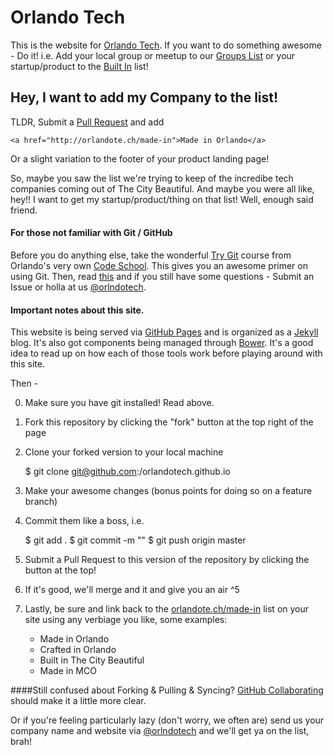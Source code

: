 # Orlando Tech

This is the website for [Orlando Tech](http://orlandote.ch). If you want to do something awesome - Do it! i.e. Add your local group or meetup to our [Groups List](http://orlandote.ch/groups) or your startup/product to the [Built In](http://orlandote.ch) list!


## Hey, I want to add my Company to the list!
TLDR, Submit a [Pull Request](http://github.com/orlandotech/orlandotech.github.io/pulls) and add

    <a href="http://orlandote.ch/made-in">Made in Orlando</a>

Or a slight variation to the footer of your product landing page!

So, maybe you saw the list we're trying to keep of the incredibe tech companies coming out of The City Beautiful. And maybe you were all like, hey!! I want to get my startup/product/thing on that list! Well, enough said friend.

#### For those not familiar with Git / GitHub
Before you do anything else, take the wonderful [Try Git](http://try.github.com) course from Orlando's very own [Code School](http://codeschool.com). This gives you an awesome primer on using Git. Then, read [this](https://help.github.com/articles/set-up-git) and if you still have some questions - Submit an Issue or holla at us [@orlndotech](http://twitter.com/orlndotech).

#### Important notes about this site.
This website is being served via [GitHub Pages](http://pages.github.com) and is organized as a [Jekyll](http://jekyllrb.com) blog. It's also got components being managed through [Bower](http://bower.io). It's a good idea to read up on how each of those tools work before playing around with this site.

Then -

  0. Make sure you have git installed! Read above.

  1. Fork this repository by clicking the "fork" button at the top right of the page

  2. Clone your forked version to your local machine

        $ git clone git@github.com:<your username>/orlandotech.github.io

  3. Make your awesome changes (bonus points for doing so on a feature branch)

  4. Commit them like a boss, i.e.

    	$ git add .
    	$ git commit -m "<leave a nice commit message for everyone>"
    	$ git push origin master

  5. Submit a Pull Request to this version of the repository by clicking the button at the top!

  6. If it's good, we'll merge and it and give you an air ^5

  7. Lastly, be sure and link back to the [orlandote.ch/made-in](http://orlandote.ch/made-in) list on your site using any verbiage you like, some examples:

      *   Made in Orlando
      *   Crafted in Orlando
      *   Built in The City Beautiful
      *   Made in MCO

####Still confused about Forking & Pulling & Syncing?
[GitHub Collaborating](https://help.github.com/categories/63/articles) should make it a little more clear.

Or if you're feeling particularly lazy (don't worry, we often are) send us your company name and website via [@orlndotech](http://twitter.com/orlndotech) and we'll get ya on the list, brah!
